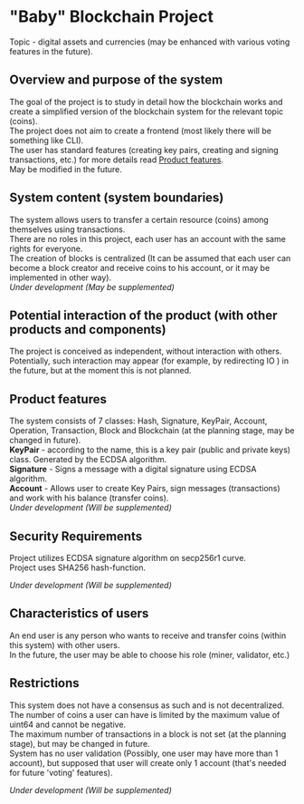# "Baby" Blockchain Project 
Topic - digital assets and currencies (may be enhanced with various voting features in the future).  

## Overview and purpose of the system
The goal of the project is to study in detail how the blockchain works and create a simplified version of the blockchain system for the relevant topic (coins).  
The project does not aim to create a frontend (most likely there will be something like CLI).  
The user has standard features (creating key pairs, creating and signing transactions, etc.) for more details read [Product features](https://github.com/P34R/DistributedLabCourse/tree/master/Task5#product-features).  
May be modified in the future.
## System content (system boundaries)
The system allows users to transfer a certain resource (coins) among themselves using transactions.  
There are no roles in this project, each user has an account with the same rights for everyone.  
The creation of blocks is centralized (It can be assumed that each user can become a block creator and receive coins to his account, or it may be implemented in other way).  
_Under development (May be supplemented)_
## Potential interaction of the product (with other products and components)
The project is conceived as independent, without interaction with others. 
Potentially, such interaction may appear (for example, by redirecting IO ) in the future, but at the moment this is not planned.
## Product features
The system consists of 7 classes: Hash, Signature, KeyPair, Account, Operation, Transaction, Block and Blockchain (at the planning stage, may be changed in future).  
**KeyPair** - according to the name, this is a key pair (public and private keys) class. Generated by the ECDSA algorithm.  
**Signature** - Signs a message with a digital signature using ECDSA algorithm.  
**Account** - Allows user to create Key Pairs, sign messages (transactions) and work with his balance (transfer coins).  
_Under development (Will be supplemented)_
## Security Requirements
Project utilizes ECDSA signature algorithm on secp256r1 curve.  
Project uses SHA256 hash-function.  

_Under development (Will be supplemented)_
## Characteristics of users
An end user is any person who wants to receive and transfer coins (within this system) with other users.  
In the future, the user may be able to choose his role (miner, validator, etc.)

## Restrictions
This system does not have a consensus as such and is not decentralized.  
The number of coins a user can have is limited by the maximum value of uint64 and cannot be negative.  
The maximum number of transactions in a block is not set (at the planning stage), but may be changed in future.  
System has no user validation (Possibly, one user may have more than 1 account), but supposed that user will create only 1 account (that's needed for future 'voting' features).  

_Under development (Will be supplemented)_
